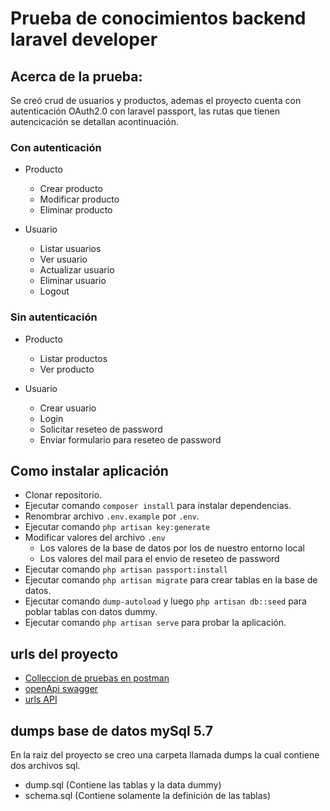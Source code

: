 # Prueba de conocimientos backend laravel developer

## Acerca de la prueba: 

Se creó crud de usuarios y productos, ademas el proyecto cuenta con autenticación OAuth2.0 con laravel passport, las rutas que tienen autencicación se detallan acontinuación. 

### Con autenticación
- Producto
    - Crear producto
    - Modificar producto
    - Eliminar producto
    
- Usuario 
    - Listar usuarios
    - Ver usuario
    - Actualizar usuario
    - Eliminar usuario
    - Logout


### Sin autenticación
- Producto
    - Listar productos 
    - Ver producto 

- Usuario
    - Crear usuario
    - Login 
    - Solicitar reseteo de password
    - Enviar formulario para reseteo de password
    
## Como instalar aplicación 

- Clonar repositorio. 
- Ejecutar comando `composer install` para instalar dependencias.
- Renombrar archivo `.env.example` por `.env`.
- Ejecutar comando `php artisan key:generate`
- Modificar valores del archivo `.env` 
    - Los valores de la base de datos por los de nuestro entorno local
    - Los valores del mail para el envio de reseteo de password
- Ejecutar comando `php artisan passport:install`
- Ejecutar comando `php artisan migrate` para crear tablas en la base de datos. 
- Ejecutar comando `dump-autoload` y luego `php artisan db::seed` para poblar tablas con datos dummy.
- Ejecutar comando `php artisan serve` para probar la aplicación.

## urls del proyecto 
- [Colleccion de pruebas en postman](https://www.getpostman.com/collections/15cab9fd93d1f43f7607)
- [openApi swagger](http://cmagh.me/swagger/)
- [urls API](http://cmagh.me/api/v0.1/)

## dumps base de datos mySql 5.7

En la raiz del proyecto se creo una carpeta llamada dumps la cual contiene dos archivos sql. 
- dump.sql (Contiene las tablas y la data dummy)
- schema.sql (Contiene solamente la definición de las tablas)

